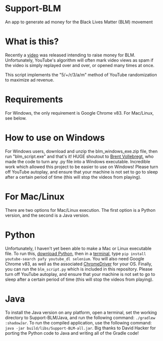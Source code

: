 # Support-BLM
An app to generate ad money for the Black Lives Matter (BLM) movement

# What is this?
Recently a [video](https://youtu.be/bCgLa25fDHM) was released intending to raise money for BLM. Unfortunately, YouTube's algorithm will often mark video views as spam if the video is simply replayed over and over, or opened many times at once.

This script implements the "5/+/r/3/a/m" method of YouTube randomization to maximize ad revenue.

# Requirements
For Windows, the only requirement is Google Chrome v83. For Mac/Linux, see below.

# How to use on Windows
For Windows users, download and unzip the blm_windows_exe.zip file, then run "blm_script.exe" and that's it! HUGE shoutout to [Brent Vollebregt](https://github.com/brentvollebregt/auto-py-to-exe), who made the code to turn any .py file into a Windows executable. Incredible work which allowed this project to be easier to use on Windows! Please turn off YouTube autoplay, and ensure that your machine is not set to go to sleep after a certain period of time (this will stop the videos from playing).

# For Mac/Linux
There are two options for Mac/Linux execution. The first option is a Python version, and the second is a Java version.

# Python
Unfortunately, I haven't yet been able to make a Mac or Linux executable file. To run this, [download Python](https://www.python.org/downloads/), then in a [terminal](https://www.youtube.com/watch?v=QROX039ckO8), type `pip install youtube-search pafy youtube_dl selenium`. You will also need Google Chrome v83, as well as the associated [ChromeDriver](https://chromedriver.chromium.org/) for your OS. Finally, you can run the `blm_script.py` which is included in this repository. Please turn off YouTube autoplay, and ensure that your machine is not set to go to sleep after a certain period of time (this will stop the videos from playing).

# Java
To install the Java version on any platform, open a terminal, set the working directory to Support-BLM/Java, and run the following command: `./gradlew :shadowJar`. To run the compiled application, use the following command: `java -jar build/libs/Support-BLM-all.jar`. Big thanks to David Hacker for porting the Python code to Java and writing all of the Gradle code!
